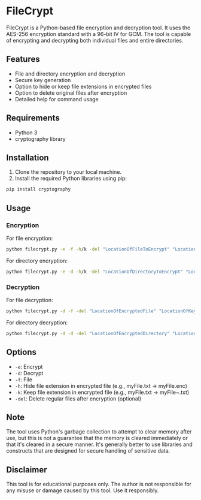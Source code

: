 # FileCrypt

FileCrypt is a Python-based file encryption and decryption tool. It uses the AES-256 encryption standard with a 96-bit IV for GCM. The tool is capable of encrypting and decrypting both individual files and entire directories.

## Features

- File and directory encryption and decryption
- Secure key generation
- Option to hide or keep file extensions in encrypted files
- Option to delete original files after encryption
- Detailed help for command usage

## Requirements

- Python 3
- cryptography library

## Installation

1. Clone the repository to your local machine.
2. Install the required Python libraries using pip:

```bash
pip install cryptography
```

## Usage

### Encryption

For file encryption:

```bash
python filecrypt.py -e -f -h/k -del "LocationOfFileToEncrypt" "LocationToSaveEncryptedFile"
```

For directory encryption:

```bash
python filecrypt.py -e -d -h/k -del "LocationOfDirectoryToEncrypt" "LocationToSaveEncryptedFiles"
```

### Decryption

For file decryption:

```bash
python filecrypt.py -d -f -del "LocationOfEncryptedFile" "LocationOfKey"
```

For directory decryption:

```bash
python filecrypt.py -d -d -del "LocationOfEncryptedDirectory" "LocationOfKey"
```

## Options

- `-e`: Encrypt
- `-d`: Decrypt
- `-f`: File
- `-h`: Hide file extension in encrypted file (e.g., myFile.txt -> myFile.enc)
- `-k`: Keep file extension in encrypted file (e.g., myFile.txt -> myFile~.txt)
- `-del`: Delete regular files after encryption (optional)

## Note

The tool uses Python's garbage collection to attempt to clear memory after use, but this is not a guarantee that the memory is cleared immediately or that it's cleared in a secure manner. It's generally better to use libraries and constructs that are designed for secure handling of sensitive data.

## Disclaimer

This tool is for educational purposes only. The author is not responsible for any misuse or damage caused by this tool. Use it responsibly.